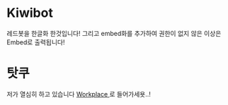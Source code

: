 # Kiwibot
레드봇을 한글화 한것입니다!
그리고 embed화를 추가하여 권한이 없지 않은 이상은 Embed로 출력됩니다!

# 탓쿠

저가 열심히 하고 있습니다 [ Workplace ](https://discord.gg/KNBGZU2)로 들어가세욧..!
